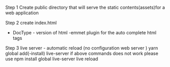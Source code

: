 Step 1
Create public directory that will serve the static contents(assets)for a web application

Step 2
create index.html

- DocType - version of html
  -emmet plugin for the auto complete html tags

Step 3
live server - automatic reload (no configuration web server )
yarn global add(-install) live-server
if above commands does not work
please use npm install global live-server
live reload
